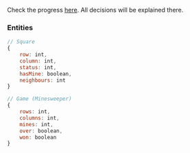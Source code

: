 Check the progress [here](PROCESS.md). All decisions will be explained there.

### Entities
```js
// Square
{
	row: int, 
	column: int, 
	status: int, 
	hasMine: boolean, 
	neighbours: int
}

// Game (Minesweeper)
{
	rows: int, 
	columns: int, 
	mines: int,
	over: boolean,
	won: boolean
}
```